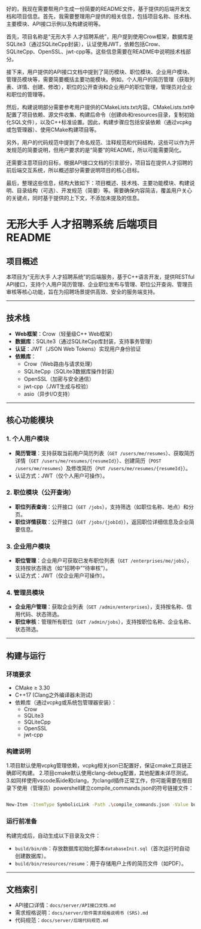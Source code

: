 
好的，我现在需要帮用户生成一份简要的README文件，基于提供的后端开发文档和项目信息。首先，我需要整理用户提供的相关信息，包括项目名称、技术栈、主要模块、API接口示例以及构建说明等。

首先，项目名称是“无形大手 人才招聘系统”，用户提到使用Crow框架，数据库是SQLite3（通过SQLiteCpp封装），认证使用JWT，依赖包括Crow、SQLiteCpp、OpenSSL、jwt-cpp等。这些信息需要在README中说明技术栈部分。

接下来，用户提供的API接口文档中提到了简历模块、职位模块、企业用户模块、管理员模块等，需要简要概括主要功能模块。例如，个人用户的简历管理（获取列表、详情、创建、修改），职位的公开查询和企业用户的职位管理，管理员对企业和职位的管理等。

然后，构建说明部分需要参考用户提供的CMakeLists.txt内容。CMakeLists.txt中配置了项目依赖、源文件收集、构建后命令（创建db和resources目录，复制初始化SQL文件），以及C++标准设置。因此，构建步骤应包括安装依赖（通过vcpkg或包管理器）、使用CMake构建项目等。

另外，用户的代码规范中提到了命名规范、注释规范和代码结构，这些可以作为开发规范的简要说明，但用户要求的是“简要”的README，所以可能需要简化。

还需要注意项目的目标，根据API接口文档的引言部分，项目旨在提供人才招聘的前后端交互系统，所以概述部分需要说明项目的核心目标。

最后，整理这些信息，结构大致如下：项目概述、技术栈、主要功能模块、构建说明、目录结构（可选）、开发规范（简要）等。需要确保内容简洁，覆盖用户关心的关键点，同时基于提供的上下文，不添加未提及的信息。



          
# 无形大手 人才招聘系统 后端项目 README

## 项目概述
本项目为“无形大手 人才招聘系统”的后端服务，基于C++语言开发，提供RESTful API接口，支持个人用户简历管理、企业职位发布与管理、职位公开查询、管理员审核等核心功能，旨在为招聘场景提供高效、安全的服务端支持。

---

## 技术栈
- **Web框架**：Crow（轻量级C++ Web框架）
- **数据库**：SQLite3（通过SQLiteCpp库封装，支持事务管理）
- **认证**：JWT（JSON Web Tokens）实现用户身份验证
- **依赖库**：
  - Crow（Web路由与请求处理）
  - SQLiteCpp（SQLite3数据库操作封装）
  - OpenSSL（加密与安全通信）
  - jwt-cpp（JWT生成与校验）
  - asio（异步I/O支持）

---

## 核心功能模块
### 1. 个人用户模块
- **简历管理**：支持获取当前用户简历列表（`GET /users/me/resumes`）、获取简历详情（`GET /users/me/resumes/{resumeId}`）、创建简历（`POST /users/me/resumes`）及修改简历（`PUT /users/me/resumes/{resumeId}`）。
- 认证方式：JWT（仅个人用户可操作）。

### 2. 职位模块（公开查询）
- **职位列表查询**：公开接口（`GET /jobs`），支持筛选（如职位名称、地点）和分页。
- **职位详情获取**：公开接口（`GET /jobs/{jobId}`），返回职位详细信息及企业简要信息。

### 3. 企业用户模块
- **职位管理**：企业用户可获取已发布职位列表（`GET /enterprises/me/jobs`），支持按状态筛选（如“招聘中”“待审核”）。
- 认证方式：JWT（仅企业用户可操作）。

### 4. 管理员模块
- **企业用户管理**：获取企业列表（`GET /admin/enterprises`），支持按名称、信用代码、状态筛选。
- **职位审核**：管理所有职位（`GET /admin/jobs`），支持按职位名称、企业名称、状态筛选。

---

## 构建与运行
### 环境要求
- CMake ≥ 3.30
- C++17 (Clang之外编译器未测试)
- 依赖库（通过vcpkg或系统包管理器安装）：
  - Crow
  - SQLite3
  - SQLiteCpp
  - OpenSSL
  - jwt-cpp

### 构建说明

1.项目默认使用vcpkg管理依赖，vcpkg相关json已配置好，保证cmake工具链正确即可构建。
2.项目cmake默认使用clang-debug配置，其他配置未详尽测试。
3.如同样使用vscode系ide和clang，为clangd插件正常工作，你可能需要在根目录下使用（管理员）powershell建立compile_commands.json的符号链接文件：
```bash

New-Item -ItemType SymbolicLink -Path .\compile_commands.json -Value build\clang-debug\compile_commands.json

```

### 运行前准备
构建完成后，自动生成以下目录及文件：
- `build/bin/db`：存放数据库初始化脚本`databaseInit.sql`（首次运行时自动创建数据库）。
- `build/bin/resources/resume`：用于存储用户上传的简历文件（如PDF）。

---

## 文档索引
- API接口详情：`docs/server/API接口文档.md`
- 需求规格说明：`docs/server/软件需求规格说明书 (SRS).md`
- 代码规范：`docs/server/后端代码规范.md`